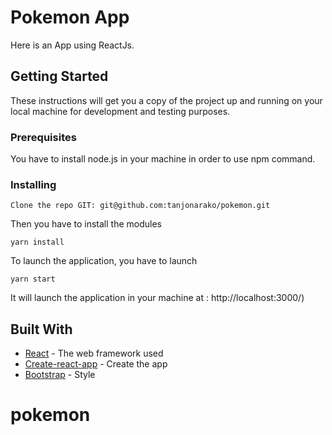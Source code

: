 # Pokemon App

Here is an App using ReactJs.

## Getting Started

These instructions will get you a copy of the project up and running on your local machine for development and testing purposes. 

### Prerequisites

You have to install node.js in your machine in order to use npm command.

### Installing

```
Clone the repo GIT: git@github.com:tanjonarako/pokemon.git
```

Then you have to install the modules

```
yarn install
```
To launch the application, you have to launch

```
yarn start
```
It will launch the application in your machine at : http://localhost:3000/)

## Built With

* [React](http://reactjs.org/) - The web framework used
* [Create-react-app](https://github.com/facebookincubator/create-react-app) - Create the app
* [Bootstrap](https://getbootstrap.com/) - Style
# pokemon

